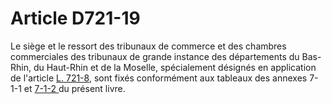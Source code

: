 # Article D721-19

<p>Le siège et le ressort des tribunaux de commerce et des chambres commerciales des tribunaux de grande instance des départements du Bas-Rhin, du Haut-Rhin et de la Moselle, spécialement désignés en application de l'article <a href='/affichCodeArticle.do?cidTexte=LEGITEXT000005634379&idArticle=LEGIARTI000030994342&dateTexte=&categorieLien=cid' title='Code de commerce - art. L721-8 (V)'>L. 721-8</a>, sont fixés conformément aux tableaux des annexes 7-1-1 et <a href='/affichCodeArticle.do?cidTexte=LEGITEXT000005634379&idArticle=LEGIARTI000032131372&dateTexte=&categorieLien=cid' title='Code de commerce - art. Annexe 7-1-2 (V)'>7-1-2 </a>du présent livre.</p>